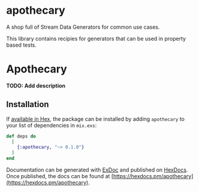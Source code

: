 # apothecary
A shop full of Stream Data Generators for common use cases.

This library contains recipies for generators that can be used in property based tests.

# Apothecary

**TODO: Add description**

## Installation

If [available in Hex](https://hex.pm/docs/publish), the package can be installed
by adding `apothecary` to your list of dependencies in `mix.exs`:

```elixir
def deps do
  [
    {:apothecary, "~> 0.1.0"}
  ]
end
```

Documentation can be generated with [ExDoc](https://github.com/elixir-lang/ex_doc)
and published on [HexDocs](https://hexdocs.pm). Once published, the docs can
be found at [https://hexdocs.pm/apothecary](https://hexdocs.pm/apothecary).
